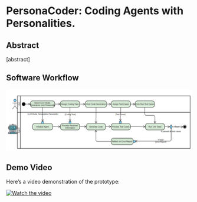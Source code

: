 # PersonaCoder: Coding Agents with Personalities.

## Abstract
[abstract]


## Software Workflow
![Workflow Diagram](src/diagram/workflow.png)


## Demo Video
Here’s a video demonstration of the prototype:

[![Watch the video](src/pics/video-thumbnail.png)](https://www.loom.com/share/1a31f7c869634244ad81572f3b8fc4c5?sid=9ab71066-bc30-49fe-843c-5cf85963c704)

